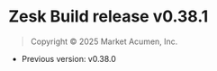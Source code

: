 # Zesk Build release v0.38.1

> Copyright &copy; 2025 Market Acumen, Inc.

- Previous version: v0.38.0
